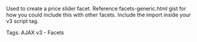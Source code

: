 Used to create a price slider facet. Reference facets-generic.html gist for how you could include this with other facets. Include the import inside your v3 script tag.

Tags: AJAX v3 - Facets